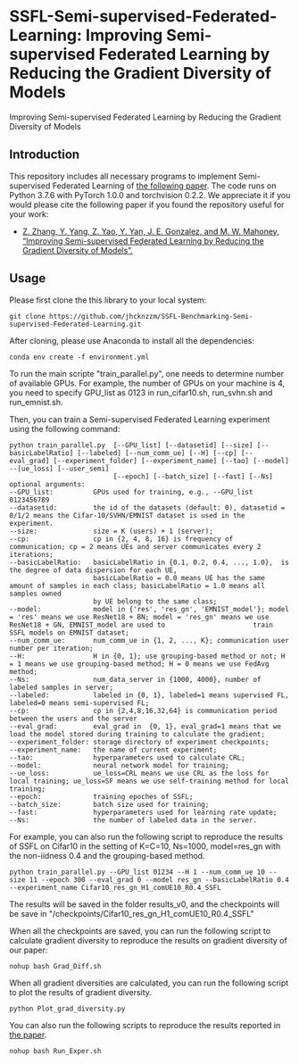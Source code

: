 # SSFL-Semi-supervised-Federated-Learning: Improving Semi-supervised Federated Learning by Reducing the Gradient Diversity of Models
Improving Semi-supervised Federated Learning by Reducing the Gradient Diversity of Models
## Introduction
This repository includes all necessary programs to implement Semi-supervised Federated Learning of [the following paper](https://arxiv.org/abs/2008.11364). The code runs on Python 3.7.6 with PyTorch 1.0.0 and torchvision 0.2.2. We appreciate it if you would please cite the following paper if you found the repository useful for your work:
* [Z. Zhang, Y. Yang, Z. Yao, Y. Yan, J. E. Gonzalez, and M. W. Mahoney, “Improving Semi-supervised Federated Learning by Reducing the Gradient Diversity of Models”.](https://arxiv.org/abs/2008.11364)
## Usage
Please first clone the this library to your local system:

```
git clone https://github.com/jhcknzzm/SSFL-Benchmarking-Semi-supervised-Federated-Learning.git
```

After cloning, please use Anaconda to install all the dependencies:

```
conda env create -f environment.yml
```

To run the main scripte "train_parallel.py", one needs to determine number of available GPUs.
For example, the number of GPUs on your machine is 4, you need to specify GPU_list as 0123 in run_cifar10.sh, run_svhn.sh and run_emnist.sh.

Then, you can train a Semi-supervised Federated Learning experiment using the following command:

```
python train_parallel.py  [--GPU_list] [--datasetid] [--size] [--basicLabelRatio] [--labeled] [--num_comm_ue] [--H] [--cp] [--eval_grad] [--experiment_folder] [--experiment_name] [--tao] [--model] --[ue_loss] [--user_semi]
                          [--epoch] [--batch_size] [--fast] [--Ns]
optional arguments:
--GPU_list:          GPUs used for training, e.g., --GPU_list 0123456789
--datasetid:         the id of the datasets (default: 0), datasetid = 0/1/2 means the Cifar-10/SVHN/EMNIST dataset is used in the experiment.
--size:              size = K (users) + 1 (server);
--cp:                cp in {2, 4, 8, 16} is frequency of communication; cp = 2 means UEs and server communicates every 2 iterations;
--basicLabelRatio:   basicLabelRatio in {0.1, 0.2, 0.4, ..., 1.0},  is the degree of data dispersion for each UE,
                     basicLabelRatio = 0.0 means UE has the same amount of samples in each class; basicLabelRatio = 1.0 means all samples owned
                     by UE belong to the same class;
--model:             model in {'res', 'res_gn', 'EMNIST_model'}; model = 'res' means we use ResNet18 + BN; model = 'res_gn' means we use ResNet18 + GN, EMNIST_model are used to                      train SSFL models on EMNIST dataset;
--num_comm_ue:       num_comm_ue in {1, 2, ..., K}; communication user number per iteration;
--H:                 H in {0, 1}; use grouping-based method or not; H = 1 means we use grouping-based method; H = 0 means we use FedAvg method;
--Ns:                num_data_server in {1000, 4000}, number of labeled samples in server;
--labeled:           labeled in {0, 1}, labeled=1 means supervised FL, labeled=0 means semi-supervised FL;
--cp:                cp in {2,4,8,16,32,64} is communication period between the users and the server
--eval_grad:         eval_grad in  {0, 1}, eval_grad=1 means that we load the model stored during training to calculate the gradient;
--experiment_folder: storage directory of experiment checkpoints;
--experiment_name:   the name of current experiment;
--tao:               hyperparameters used to calculate CRL;
--model:             neural network model for training;
--ue_loss:           ue_loss=CRL means we use CRL as the loss for local training; ue_loss=SF means we use self-training method for local training;
--epoch:             training epoches of SSFL;
--batch_size:        batch size used for training;
--fast:              hyperparameters used for learning rate update;
--Ns:                the number of labeled data in the server.
```
For example, you can also run the following script to reproduce the results of SSFL on Cifar10 in the setting of K=C=10, Ns=1000, model=res_gn with the non-iidness 0.4 and the grouping-based method.
```
python train_parallel.py --GPU_list 01234 --H 1 --num_comm_ue 10 --size 11 --epoch 300 --eval_grad 0 --model res_gn --basicLabelRatio 0.4 --experiment_name Cifar10_res_gn_H1_comUE10_R0.4_SSFL
```

The results will be saved in the folder results_v0, and the checkpoints will be save in "/checkpoints/Cifar10_res_gn_H1_comUE10_R0.4_SSFL"

When all the checkpoints are saved, you can run the following script to calculate gradient diversity to reproduce the results on gradient diversity of our paper:
```
nohup bash Grad_Diff.sh
```
When all gradient diversities are calculated, you can run the following script to plot the results of gradient diversity.
```
python Plot_grad_diversity.py
```

You can also run the following scripts to reproduce the results reported in [the paper](https://arxiv.org/abs/2008.11364).

```
nohup bash Run_Exper.sh
```

